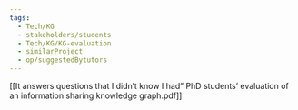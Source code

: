 ```yaml
---
tags:
  - Tech/KG
  - stakeholders/students
  - Tech/KG/KG-evaluation
  - similarProject
  - op/suggestedBytutors
---
```

[[It answers questions that I didn’t know I had” PhD students’ evaluation of an information sharing knowledge graph.pdf]]